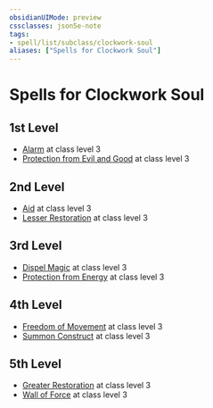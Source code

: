 ```yaml
---
obsidianUIMode: preview
cssclasses: json5e-note
tags:
- spell/list/subclass/clockwork-soul
aliases: ["Spells for Clockwork Soul"]
---
```

# Spells for Clockwork Soul

## 1st Level

- [Alarm](alarm "PHB") at class level 3
- [Protection from Evil and Good](protection-from-evil-and-good "PHB") at class level 3

## 2nd Level

- [Aid](aid "PHB") at class level 3
- [Lesser Restoration](lesser-restoration "PHB") at class level 3

## 3rd Level

- [Dispel Magic](dispel-magic "PHB") at class level 3
- [Protection from Energy](protection-from-energy "PHB") at class level 3

## 4th Level

- [Freedom of Movement](freedom-of-movement "PHB") at class level 3
- [Summon Construct](summon-construct-tce "TCE") at class level 3

## 5th Level

- [Greater Restoration](greater-restoration "PHB") at class level 3
- [Wall of Force](wall-of-force "PHB") at class level 3